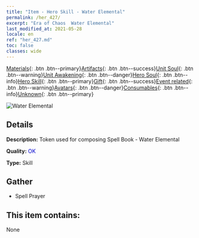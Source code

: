 ```yaml
---
title: "Item - Hero Skill - Water Elemental"
permalink: /her_427/
excerpt: "Era of Chaos  Water Elemental"
last_modified_at: 2021-05-28
locale: en
ref: "her_427.md"
toc: false
classes: wide
---
```

 [Materials](/Items/){: .btn .btn--primary}[Artifacts](/Items/Artifacts/){: .btn .btn--success}[Unit Soul](/Items/UnitSoul/){: .btn .btn--warning}[Unit Awakening](/Items/UnitAwakening/){: .btn .btn--danger}[Hero Soul](/Items/HeroSoul/){: .btn .btn--info}[Hero Skill](/Items/HeroSkill/){: .btn .btn--primary}[Gift](/Items/Gift/){: .btn .btn--success}[Event related](/Items/Events/){: .btn .btn--warning}[Avatars](/Items/Avatars/){: .btn .btn--danger}[Consumables](/Items/Consumables/){: .btn .btn--info}[Unknown](/Items/Unknown/){: .btn .btn--primary}

 ![Water Elemental](/images/t/ps_zhaohuanshuiyuansu.png)

## Details
 **Description:** Token used for composing Spell Book - Water Elemental

 **Quality:** <span style="color: #0000CD">OK</span>

 **Type:** Skill

## Gather

*    Spell Prayer 

## This item contains:

  None


